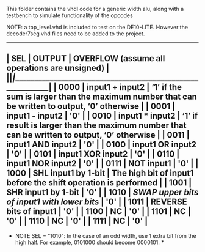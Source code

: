 This folder contains the vhdl code for a generic width alu, along with a testbench to simulate functionality of the opcodes

NOTE: a top_level.vhd is included to test on the DE10-LITE. However the decoder7seg vhd files need to be added to the project.


  -------------------------------------------------------------------------------------------------------------------------------------------------------------
  |  SEL   |                    OUTPUT                     |                            OVERFLOW (assume all operations are unsigned)                         |
  |________|_______________________________________________|__________________________________________________________________________________________________|
  |  0000  |    input1 + input2                            | ‘1’ if the sum is larger than the maximum number that can be written to output, ‘0’ otherwise    |
  |  0001  |    input1 - input2                            | '0'                                                                                              |
  |  0010  |    input1 * input2                            | ‘1’ if result is larger than the maximum number that can be written to output, ‘0’ otherwise     |
  |  0011  |    input1 AND input2                          | '0'                                                                                              |
  |  0100  |    input1 OR input2                           | '0'                                                                                              |
  |  0101  |    input1 XOR input2                          | '0'                                                                                              |
  |  0110  |    input1 NOR input2                          | '0'                                                                                              |
  |  0111  |    NOT input1                                 | '0'                                                                                              |
  |  1000  |    SHL input1 by 1-bit                        | The high bit of input1 before the shift operation is performed                                   |
  |  1001  |    SHR input1 by 1-bit                        | '0'                                                                                              |
  |  1010  |   *SWAP upper bits of input1 with lower bits* | '0'                                                                                              |
  |  1011  |    REVERSE bits of input1                     | '0'                                                                                              |
  |  1100  |    NC                                         | '0'                                                                                              |
  |  1101  |    NC                                         | '0'                                                                                              |
  |  1110  |    NC                                         | '0'                                                                                              |
  |  1111  |    NC                                         | '0'                                                                                              |
  -------------------------------------------------------------------------------------------------------------------------------------------------------------

* NOTE SEL = "1010": In the case of an odd width, use 1 extra bit from the high half. For example, 0101000 should become 0000101. *
